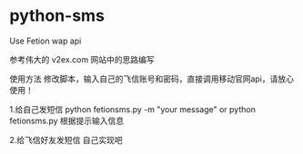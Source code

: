 python-sms
==========

Use Fetion wap api

参考伟大的 v2ex.com 网站中的思路编写

使用方法
修改脚本，输入自己的飞信账号和密码，直接调用移动官网api，请放心使用！

1.给自己发短信
python fetionsms.py -m "your message"
or
python fetionsms.py 根据提示输入信息

2.给飞信好友发短信
自己实现吧
